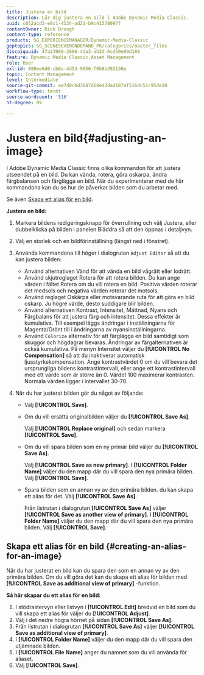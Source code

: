 ```yaml
---
title: Justera en bild
description: Lär dig justera en bild i Adobe Dynamic Media Classic.
uuid: c052acd3-e8c1-4134-ad21-b9c41578097f
contentOwner: Rick Brough
content-type: reference
products: SG_EXPERIENCEMANAGER/Dynamic-Media-Classic
geptopics: SG_SCENESEVENONDEMAND_PK/categories/master_files
discoiquuid: 47a23980-2886-4da3-ab2d-6cd50e00d188
feature: Dynamic Media Classic,Asset Management
role: User
exl-id: 880ee6d0-cb0a-4d53-9056-f0b8b292136e
topic: Content Management
level: Intermediate
source-git-commit: ae7d0c6d3047d68ed3da4187ef516dc51c95de30
workflow-type: tm+mt
source-wordcount: '516'
ht-degree: 0%

---
```


# Justera en bild{#adjusting-an-image}

I Adobe Dynamic Media Classic finns olika kommandon för att justera utseendet på en bild. Du kan vända, rotera, göra oskarpa, ändra färgbalansen och färglägga en bild. När du experimenterar med de här kommandona kan du se hur de påverkar bilden som du arbetar med.

Se även [Skapa ett alias för en bild](adjusting-image.md#creating_an_alias_for_an_image).

**Justera en bild:**

1. Markera bildens redigeringsknapp för överrullning och välj Justera, eller dubbelklicka på bilden i panelen Bläddra så att den öppnas i detaljvyn.
1. Välj en storlek och en bildförinställning (längst ned i fönstret).
1. Använda kommandona till höger i dialogrutan `Adjust Editor` så att du kan justera bilden:

   * Använd alternativen Vänd för att vända en bild vågrätt eller lodrätt.
   * Använd skjutreglaget Rotera för att rotera bilden. Du kan ange värden i fältet Rotera om du vill rotera en bild. Positiva värden roterar det medsols och negativa värden roterar det motsols.
   * Använd reglaget Oskärpa eller motsvarande ruta för att göra en bild oskarp. Ju högre värde, desto suddigare blir bilden.
   * Använd alternativen Kontrast, Intensitet, Mättnad, Nyans och Färgbalans för att justera färg och intensitet. Dessa effekter är kumulativa. Till exempel läggs ändringar i inställningarna för Magenta/Grönt till i ändringarna av nyansinställningarna.
   * Använd `Colorize` alternativ för att färglägga en bild samtidigt som skuggor och högdagrar bevaras. Ändringar av färgalternativen är också kumulativa. På menyn Intensitet väljer du **[!UICONTROL No Compensation]** så att du inaktiverar automatisk ljusstyrkekompensation. Ange kontrastvärdet 0 om du vill bevara det ursprungliga bildens kontrastintervall, eller ange ett kontrastintervall med ett värde som är större än 0. Värdet 100 maximerar kontrasten. Normala värden ligger i intervallet 30-70.

1. När du har justerat bilden gör du något av följande:

   * Välj **[!UICONTROL Save]**.

   * Om du vill ersätta originalbilden väljer du **[!UICONTROL Save As]**.

     Välj **[!UICONTROL Replace original]** och sedan markera **[!UICONTROL Save]**.

   * Om du vill spara bilden som en ny primär bild väljer du **[!UICONTROL Save As]**.

     Välj **[!UICONTROL Save as new primary]**.
I **[!UICONTROL Folder Name]** väljer du den mapp där du vill spara den nya primära bilden.
Välj **[!UICONTROL Save]**.

   * Spara bilden som en annan vy av den primära bilden. du kan skapa ett alias för det. Välj **[!UICONTROL Save As]**.

     Från listrutan i dialogrutan **[!UICONTROL Save As]** väljer **[!UICONTROL Save as another view of primary]**.
I **[!UICONTROL Folder Name]** väljer du den mapp där du vill spara den nya primära bilden.
Välj **[!UICONTROL Save]**.

## Skapa ett alias för en bild {#creating-an-alias-for-an-image}

När du har justerat en bild kan du spara den som en annan vy av den primära bilden. Om du vill göra det kan du skapa ett alias för bilden med **[!UICONTROL Save as additional view of primary]** -funktion.

**Så här skapar du ett alias för en bild:**

1. I stödrastervyn eller listvyn i **[!UICONTROL Edit]** bredvid en bild som du vill skapa ett alias för väljer du **[!UICONTROL Adjust]**.
1. Välj i det nedre högra hörnet på sidan **[!UICONTROL Save As]**.
1. Från listrutan i dialogrutan **[!UICONTROL Save As]** väljer **[!UICONTROL Save as additional view of primary]**.
1. I **[!UICONTROL Folder Name]** väljer du den mapp där du vill spara den utjämnade bilden.
1. I **[!UICONTROL File Name]** anger du namnet som du vill använda för aliaset.
1. Välj **[!UICONTROL Save]**.
